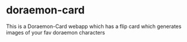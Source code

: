 # doraemon-card
This is a Doraemon-Card webapp which has a flip card which generates images of your fav doraemon characters
